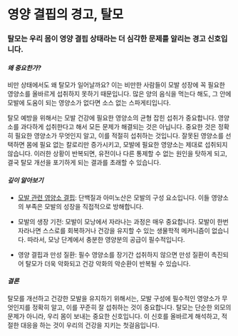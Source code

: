 # 영양 결핍의 경고, 탈모

### 탈모는 우리 몸이 영양 결핍 상태라는 더 심각한 문제를 알리는 경고 신호입니다.　  
#### ***왜 중요한가?***   
비만 상태에서도 왜 탈모가 일어날까요? 이는 비만한 사람들이 모발 성장에 꼭 필요한 영양소를 올바르게 섭취하지 못하기 때문입니다. 많은 양의 음식을 먹는다 해도, 그 안에 모발에 도움이 되는 영양소가 없다면 소스 없는 스파게티입니다.  
  
탈모 예방을 위해서는 모발 건강에 필요한 영양소의 균형 잡힌 섭취가 중요합니다. 영양소를 과다하게 섭취한다고 해서 모든 문제가 해결되는 것은 아닙니다. 중요한 것은 정확히 필요한 영양소가 무엇인지 알고, 이를 적절히 섭취하는 것입니다. 잘못된 영양소를 선택하면 몸에 필요 없는 칼로리만 증가시키고, 모발에 필요한 영양소는 제대로 섭취되지 않습니다. 이러한 상황이 반복되면, 유전이나 다른 통제할 수 없는 원인을 탓하게 되고, 결국 탈모 개선을 포기하게 되는 결과를 초래할 수 있습니다.  
  
#### ***깊이 알아보기***  

 - [모발 관련 영양소 결핍](/m04/m0403/m040301/m04030102): 단백질과 아미노산은 모발의 구성 요소입니다. 이들 영양소의 부족은 모발의 성장을 직접적으로 방해합니다. 
 
 - 모발의 생장 기전: 모발이 모낭에서 자라나는 과정은 매우 중요합니다. 모발이 한번 자라나면 스스로를 회복하거나 건강을 유지할 수 있는 생물학적 메커니즘이 없습니다. 따라서, 모낭 단계에서 충분한 영양분의 공급이 필수적입니다.  
 
 - 영양 결핍과 만성 질환: 필수 영양소를 장기간 섭취하지 않으면 만성 질환이 촉진되어 탈모가 더욱 악화되고 건강 악화의 악순환이 반복될 수 있습니다.  
  
#### ***결론***   
탈모를 개선하고 건강한 모발을 유지하기 위해서는, 모발 구성에 필수적인 영양소가 무엇인지를 정확히 알고, 이를 꾸준히 잘 섭취하는 것이 중요합니다. 탈모는 단순한 외모의 문제가 아니라, 우리 몸이 보내는 중요한 신호입니다. 이 신호를 올바르게 해석하고, 적절한 대응을 하는 것이 우리의 건강을 지키는 첫걸음입니다.
<!--stackedit_data:
eyJoaXN0b3J5IjpbMTkxMjk3Mjg2NywtMTY0OTI4OTM2OSw5ND
I3MzgxNjEsLTIwNjg5MTg1NzhdfQ==
-->